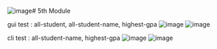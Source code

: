 ![image](https://github.com/user-attachments/assets/9e21619f-52dd-41b1-b6a2-81437a1f2558)# 5th Module

gui test : all-student, all-student-name, highest-gpa
![image](https://github.com/user-attachments/assets/4f0a995b-5a3e-453d-9e49-fc4b8dc74470)
![image](https://github.com/user-attachments/assets/2810f9c9-600b-4fa1-a3c1-74c96efc111b)

cli test : all-student-name, highest-gpa
![image](https://github.com/user-attachments/assets/b46b0d23-c66c-4d3b-b989-fbbf99e74568)
![image](https://github.com/user-attachments/assets/9af8d883-b8c0-4b4e-8229-041d57698601)
